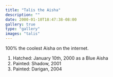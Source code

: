 ```yaml
---
title: "Talis the Aisha"
description: ""
date: 2000-01-10T18:47:38-08:00
gallery: true
type: "gallery"
images: "talis"
---
```


100% the coolest Aisha on the internet.


1. Hatched: January 10th, 2000 as a Blue Aisha
2. Painted: Shadow, 2001
3. Painted: Darigan, 2004
